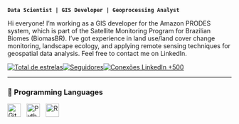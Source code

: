 **`Data Scientist | GIS Developer | Geoprocessing Analyst`**

Hi everyone! I’m working as a GIS developer for the Amazon PRODES system, which is part of the Satellite Monitoring Program for Brazilian Biomes (BiomasBR). I’ve got experience in land use/land cover change monitoring, landscape ecology, and applying remote sensing techniques for geospatial data analysis. Feel free to contact me on LinkedIn.

<p align="left" style="display:flex; gap:0; margin:0; padding:0;">
  <a href="https://github.com/migualex?tab=repositories&sort=stargazers">
    <img 
      alt="Total de estrelas" 
      title="Total de estrelas GitHub" 
      src="https://custom-icon-badges.demolab.com/github/stars/migualex?color=55960c&style=for-the-badge&labelColor=488207&logo=star&label=stars"
      style="border-radius:0; margin:0; padding:0;"
    />
  </a>
  <a href="https://github.com/migualex?tab=followers">
    <img 
      alt="Seguidores" 
      title="Me siga no GitHub" 
      src="https://custom-icon-badges.demolab.com/github/followers/migualex?color=0e0e0e&labelColor=000000&style=for-the-badge&logo=github&logoColor=white&label=followers"
      style="border-radius:0; margin:0; padding:0;"
    />
  <a href="https://www.linkedin.com/in/miguelalexandredacunha/">
    <img 
      alt="Conexões LinkedIn +500" 
      title="Conecte-se comigo no LinkedIn" 
      src="https://custom-icon-badges.demolab.com/badge/LinkedIn-+500-236ad3?style=for-the-badge&logo=briefcase&logoColor=white&labelColor=1155ba" 
      style="border-radius:0; margin:0; padding:0;"
    />
  </a>
</p>

---

### 🤖 Programming Languages

<img 
    align="left" 
    alt="Git" 
    title="Git"
    width="30px" 
    style="padding-right: 10px;" 
    src="https://cdn.jsdelivr.net/gh/devicons/devicon@latest/icons/git/git-original.svg" 
/>
<img 
    align="left" 
    alt="Python" 
    title="Python"
    width="30px" 
    style="padding-right: 10px;" 
    src="https://cdn.jsdelivr.net/gh/devicons/devicon@latest/icons/python/python-original.svg" 
/>
<img 
    align="left" 
    alt="R" 
    title="R"
    width="30px" 
    style="padding-right: 10px;" 
    src="https://cdn.jsdelivr.net/gh/devicons/devicon@latest/icons/r/r-original.svg" 
/>
<br/>
<br/>
